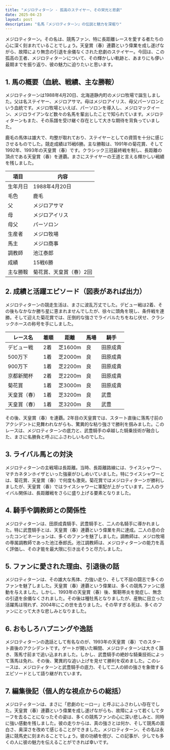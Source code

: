 ```yaml
---
title: "メジロティターン - 孤高のステイヤー、その栄光と悲劇"
date: 2025-04-23
layout: post
description: "名馬『メジロティターン』の伝説と魅力を深堀り"
---
```


メジロティターン。その名は、競馬ファン、特に長距離レースを愛する者たちの心に深く刻まれていることでしょう。天皇賞（春）連覇という偉業を成し遂げながら、故障により無念の引退を余儀なくされた悲劇のステイヤー。今回は、この孤高の王者、メジロティターンについて、その輝かしい軌跡と、あまりにも儚い最期までを振り返り、彼の魅力に迫りたいと思います。


## 1. 馬の概要（血統、戦績、主な勝鞍）

メジロティターンは1988年4月20日、北海道静内町のメジロ牧場で誕生しました。父は名ステイヤー、メジロアサマ。母はメジロアイリス、母父パーソロンという血統です。メジロ牧場といえば、パーソロンを導入し、メジロマックイーン、メジロライアンなど数々の名馬を輩出したことで知られています。メジロティターンもまた、その系譜を受け継ぐ存在として大きな期待を背負っていました。

鹿毛の馬体は雄大で、均整が取れており、ステイヤーとしての資質を十分に感じさせるものでした。競走成績は15戦6勝。主な勝鞍は、1991年の菊花賞、そして1992年、1993年の天皇賞（春）です。クラシック三冠最終戦を制し、長距離の頂点である天皇賞（春）を連覇。まさにステイヤーの王道と言える輝かしい戦績を残しました。

| 項目 | 内容 |
|---|---|
| 生年月日 | 1988年4月20日 |
| 毛色 | 鹿毛 |
| 父 | メジロアサマ |
| 母 | メジロアイリス |
| 母父 | パーソロン |
| 生産者 | メジロ牧場 |
| 馬主 | メジロ商事 |
| 調教師 | 池江泰郎 |
| 成績 | 15戦6勝 |
| 主な勝鞍 | 菊花賞、天皇賞（春）2回 |


## 2. 成績と活躍エピソード（図表があれば出力）

メジロティターンの競走生活は、まさに波乱万丈でした。デビュー戦は2着、その後もなかなか勝ち星に恵まれませんでしたが、徐々に頭角を現し、条件戦を連勝。そして迎えた菊花賞では、圧倒的な強さでライバルたちをねじ伏せ、クラシックホースの称号を手にしました。

| レース名 | 着順 | 距離 | 馬場 | 騎手 |
|---|---|---|---|---|
| デビュー戦 | 2着 | 芝1600m | 良 | 田原成貴 |
| 500万下 | 1着 | 芝2000m | 良 | 田原成貴 |
| 900万下 | 1着 | 芝2200m | 良 | 田原成貴 |
| 京都新聞杯 | 2着 | 芝2200m | 良 | 田原成貴 |
| 菊花賞 | 1着 | 芝3000m | 良 | 田原成貴 |
| 天皇賞（春） | 1着 | 芝3200m | 良 | 武豊 |
| 天皇賞（春） | 1着 | 芝3200m | 良 | 武豊 |

その後、天皇賞（春）を連覇。2年目の天皇賞では、スタート直後に落馬寸前のアクシデントに見舞われながらも、驚異的な粘り強さで勝利を掴みました。このレースは、メジロティターンの底力と、武豊騎手の卓越した騎乗技術が融合した、まさに名勝負と呼ぶにふさわしいものでした。

## 3. ライバル馬との対決

メジロティターンの主戦場は長距離。当時、長距離路線には、ライスシャワー、マチカネタンホイザといった強豪がひしめいていました。特にライスシャワーとは、菊花賞、天皇賞（春）で何度も激突。菊花賞ではメジロティターンが勝利しましたが、天皇賞（春）ではライスシャワーに軍配が上がっています。二人のライバル関係は、長距離戦をさらに盛り上げる要素となりました。


## 4. 騎手や調教師との関係性

メジロティターンは、田原成貴騎手、武豊騎手と、二人の名騎手に導かれました。特に武豊騎手とは、天皇賞（春）連覇という偉業を共に達成。二人の息の合ったコンビネーションは、多くのファンを魅了しました。調教師は、メジロ牧場の専属調教師であった池江泰郎氏。池江調教師は、メジロティターンの能力を高く評価し、その才能を最大限に引き出そうと尽力しました。


## 5. ファンに愛された理由、引退後の話

メジロティターンは、その雄大な馬体、力強い走り、そして不屈の闘志で多くのファンを魅了しました。天皇賞（春）連覇という偉業は、多くの競馬ファンに感動を与えました。しかし、1993年の天皇賞（春）後、繋靭帯炎を発症し、無念の引退を余儀なくされました。その後は種牡馬となりましたが、産駒に目立った活躍馬は現れず、2004年にこの世を去りました。その早すぎる死は、多くのファンにとって大きな悲しみとなりました。


## 6. おもしろハプニングや逸話

メジロティターンの逸話として有名なのが、1993年の天皇賞（春）でのスタート直後のアクシデントです。ゲートが開いた瞬間、メジロティターンは大きく躓き、落馬寸前まで追い込まれました。しかし、武豊騎手の絶妙な騎乗技術によって落馬は免れ、その後、驚異的な追い上げを見せて勝利を収めました。このレースは、メジロティターンと武豊騎手の底力、そして二人の絆の強さを象徴するエピソードとして語り継がれています。


## 7. 編集後記（個人的な視点からの総括）

メジロティターンは、まさに「悲劇のヒーロー」と呼ぶにふさわしい存在でした。天皇賞（春）連覇という偉業を成し遂げながらも、故障によって若くしてターフを去ることになったその姿は、多くの競馬ファンの心に深い悲しみと、同時に強い感動を残しました。彼の走りからは、真の強さとは何か、そして競馬の面白さ、奥深さを改めて感じることができました。メジロティターン、その名は永遠に競馬史に刻まれることでしょう。彼の功績を偲び、この記事が、少しでも多くの人に彼の魅力を伝えることができれば幸いです。
